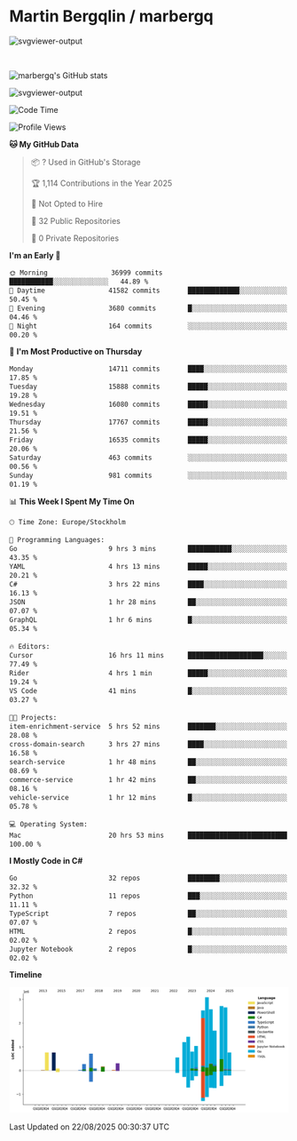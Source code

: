 # Martin Bergqlin / marbergq

![svgviewer-output](https://user-images.githubusercontent.com/2405410/206014777-22d41ecb-c24f-421d-b7d9-bba2cb5bb0de.svg)

<br>

<!--- [![Martin's Week](https://github-readme-stats.vercel.app/api/wakatime?username=marbergq&theme=dark)](https://github.com/anuraghazra/github-readme-stats) -->

![marbergq's GitHub stats](https://github-readme-stats.vercel.app/api?username=marbergq&count_private=true&show_icons=true)

![svgviewer-output](https://wakatime.com/badge/user/3f0a2069-6683-4e19-9a4a-7d21ea815067.svg)

<!--START_SECTION:waka-->
![Code Time](http://img.shields.io/badge/Code%20Time-5%2C295%20hrs%2051%20mins-blue)

![Profile Views](http://img.shields.io/badge/Profile%20Views-0-blue)

**🐱 My GitHub Data** 

> 📦 ? Used in GitHub's Storage 
 > 
> 🏆 1,114 Contributions in the Year 2025
 > 
> 🚫 Not Opted to Hire
 > 
> 📜 32 Public Repositories 
 > 
> 🔑 0 Private Repositories 
 > 
**I'm an Early 🐤** 

```text
🌞 Morning                36999 commits       ███████████░░░░░░░░░░░░░░   44.89 % 
🌆 Daytime                41582 commits       █████████████░░░░░░░░░░░░   50.45 % 
🌃 Evening                3680 commits        █░░░░░░░░░░░░░░░░░░░░░░░░   04.46 % 
🌙 Night                  164 commits         ░░░░░░░░░░░░░░░░░░░░░░░░░   00.20 % 
```
📅 **I'm Most Productive on Thursday** 

```text
Monday                   14711 commits       ████░░░░░░░░░░░░░░░░░░░░░   17.85 % 
Tuesday                  15888 commits       █████░░░░░░░░░░░░░░░░░░░░   19.28 % 
Wednesday                16080 commits       █████░░░░░░░░░░░░░░░░░░░░   19.51 % 
Thursday                 17767 commits       █████░░░░░░░░░░░░░░░░░░░░   21.56 % 
Friday                   16535 commits       █████░░░░░░░░░░░░░░░░░░░░   20.06 % 
Saturday                 463 commits         ░░░░░░░░░░░░░░░░░░░░░░░░░   00.56 % 
Sunday                   981 commits         ░░░░░░░░░░░░░░░░░░░░░░░░░   01.19 % 
```


📊 **This Week I Spent My Time On** 

```text
🕑︎ Time Zone: Europe/Stockholm

💬 Programming Languages: 
Go                       9 hrs 3 mins        ███████████░░░░░░░░░░░░░░   43.35 % 
YAML                     4 hrs 13 mins       █████░░░░░░░░░░░░░░░░░░░░   20.21 % 
C#                       3 hrs 22 mins       ████░░░░░░░░░░░░░░░░░░░░░   16.13 % 
JSON                     1 hr 28 mins        ██░░░░░░░░░░░░░░░░░░░░░░░   07.07 % 
GraphQL                  1 hr 6 mins         █░░░░░░░░░░░░░░░░░░░░░░░░   05.34 % 

🔥 Editors: 
Cursor                   16 hrs 11 mins      ███████████████████░░░░░░   77.49 % 
Rider                    4 hrs 1 min         █████░░░░░░░░░░░░░░░░░░░░   19.24 % 
VS Code                  41 mins             █░░░░░░░░░░░░░░░░░░░░░░░░   03.27 % 

🐱‍💻 Projects: 
item-enrichment-service  5 hrs 52 mins       ███████░░░░░░░░░░░░░░░░░░   28.08 % 
cross-domain-search      3 hrs 27 mins       ████░░░░░░░░░░░░░░░░░░░░░   16.58 % 
search-service           1 hr 48 mins        ██░░░░░░░░░░░░░░░░░░░░░░░   08.69 % 
commerce-service         1 hr 42 mins        ██░░░░░░░░░░░░░░░░░░░░░░░   08.16 % 
vehicle-service          1 hr 12 mins        █░░░░░░░░░░░░░░░░░░░░░░░░   05.78 % 

💻 Operating System: 
Mac                      20 hrs 53 mins      █████████████████████████   100.00 % 
```

**I Mostly Code in C#** 

```text
Go                       32 repos            ████████░░░░░░░░░░░░░░░░░   32.32 % 
Python                   11 repos            ███░░░░░░░░░░░░░░░░░░░░░░   11.11 % 
TypeScript               7 repos             ██░░░░░░░░░░░░░░░░░░░░░░░   07.07 % 
HTML                     2 repos             █░░░░░░░░░░░░░░░░░░░░░░░░   02.02 % 
Jupyter Notebook         2 repos             █░░░░░░░░░░░░░░░░░░░░░░░░   02.02 % 
```



**Timeline**

![Lines of Code chart](https://raw.githubusercontent.com/marbergq/marbergq/main/assets/bar_graph.png)


 Last Updated on 22/08/2025 00:30:37 UTC
<!--END_SECTION:waka-->
